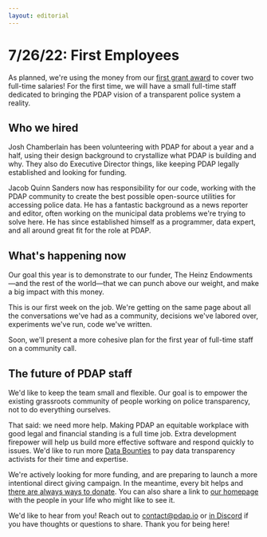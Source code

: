 ```yaml
---
layout: editorial
---
```


# 7/26/22: First Employees

As planned, we're using the money from our [first grant award](5-17-22-first-grant-awarded.md) to cover two full-time salaries! For the first time, we will have a small full-time staff dedicated to bringing the PDAP vision of a transparent police system a reality.

## Who we hired

Josh Chamberlain has been volunteering with PDAP for about a year and a half, using their design background to crystallize what PDAP is building and why. They also do Executive Director things, like keeping PDAP legally established and looking for funding.

Jacob Quinn Sanders now has responsibility for our code, working with the PDAP community to create the best possible open-source utilities for accessing police data. He has a fantastic background as a news reporter and editor, often working on the municipal data problems we're trying to solve here. He has since established himself as a programmer, data expert, and all around great fit for the role at PDAP.

## What's happening now

Our goal this year is to demonstrate to our funder, The Heinz Endowments—and the rest of the world—that we can punch above our weight, and make a big impact with this money.

This is our first week on the job. We're getting on the same page about all the conversations we've had as a community, decisions we've labored over, experiments we've run, code we've written.&#x20;

Soon, we'll present a more cohesive plan for the first year of full-time staff on a community call.

## The future of PDAP staff

We'd like to keep the team small and flexible. Our goal is to empower the existing grassroots community of people working on police transparency, not to do everything ourselves.

That said: we need more help. Making PDAP an equitable workplace with good legal and financial standing is a full time job. Extra development firepower will help us build more effective software and respond quickly to issues. We'd like to run more [Data Bounties](../../activities/submit-or-update-datasets/data-bounties.md) to pay data transparency activists for their time and expertise.

We're actively looking for more funding, and are preparing to launch a more intentional direct giving campaign. In the meantime, every bit helps and [there are always ways to donate](https://pdap.io/contribute.html). You can also share a link to [our homepage](https://pdap.io/) with the people in your life who might like to see it.

We'd like to hear from you! Reach out to contact@pdap.io or [in Discord](https://discord.gg/wMqex8nKZJ) if you have thoughts or questions to share. Thank you for being here!
